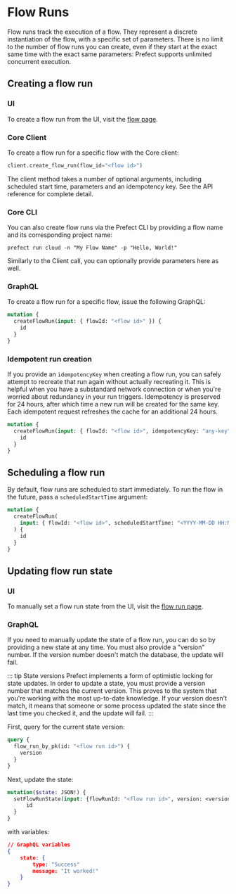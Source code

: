 # Flow Runs

Flow runs track the execution of a flow. They represent a discrete instantiation of the flow, with a specific set of parameters. There is no limit to the number of flow runs you can create, even if they start at the exact same time with the exact same parameters: Prefect supports unlimited concurrent execution.

## Creating a flow run

### UI

To create a flow run from the UI, visit the [flow page](/cloud/ui/flow.html#run).

### Core Client

To create a flow run for a specific flow with the Core client:

```python
client.create_flow_run(flow_id="<flow id>")
```

The client method takes a number of optional arguments, including scheduled start time, parameters and an idempotency key. See the API reference for complete detail.

### Core CLI

You can also create flow runs via the Prefect CLI by providing a flow name and its corresponding project name:

```
prefect run cloud -n "My Flow Name" -p "Hello, World!"
```

Similarly to the Client call, you can optionally provide parameters here as well.

### GraphQL <Badge text="GQL"/>

To create a flow run for a specific flow, issue the following GraphQL:

```graphql
mutation {
  createFlowRun(input: { flowId: "<flow id>" }) {
    id
  }
}
```

### Idempotent run creation <Badge text="GQL"/>

If you provide an `idempotencyKey` when creating a flow run, you can safely attempt to recreate that run again without actually recreating it. This is helpful when you have a substandard network connection or when you're worried about redundancy in your run triggers. Idempotency is preserved for 24 hours, after which time a new run will be created for the same key. Each idempotent request refreshes the cache for an additional 24 hours.

```graphql
mutation {
  createFlowRun(input: { flowId: "<flow id>", idempotencyKey: "any-key" }) {
    id
  }
}
```

## Scheduling a flow run <Badge text="GQL"/>

By default, flow runs are scheduled to start immediately. To run the flow in the future, pass a `scheduledStartTime` argument:

```graphql
mutation {
  createFlowRun(
    input: { flowId: "<flow id>", scheduledStartTime: "<YYYY-MM-DD HH:MM:SS>" }
  ) {
    id
  }
}
```

## Updating flow run state
### UI

To manually set a flow run state from the UI, visit the [flow run page](/cloud/ui/flowrun).

### GraphQL  <Badge text="GQL"/>

If you need to manually update the state of a flow run, you can do so by providing a new state at any time. You must also provide a "version" number. If the version number doesn't match the database, the update will fail.

::: tip State versions
Prefect implements a form of optimistic locking for state updates. In order to update a state, you must provide a version number that matches the current version. This proves to the system that you're working with the most up-to-date knowledge. If your version doesn't match, it means that someone or some process updated the state since the last time you checked it, and the update will fail.
:::

First, query for the current state version:

```graphql
query {
  flow_run_by_pk(id: "<flow run id>") {
    version
  }
}
```

Next, update the state:

```graphql
mutation($state: JSON!) {
  setFlowRunState(input: {flowRunId: "<flow run id>", version: <version>, state: $state}) {
      id
  }
}
```

with variables:

```json
// GraphQL variables
{
    state: {
        type: "Success"
        message: "It worked!"
    }
}
```

